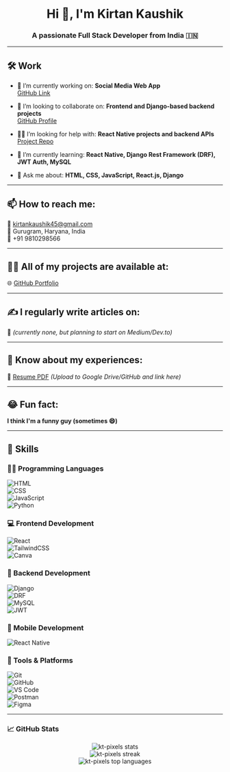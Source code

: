 <h1 align="center">Hi 👋, I'm Kirtan Kaushik</h1>
<h3 align="center">A passionate Full Stack Developer from India 🇮🇳</h3>

---

## 🛠️ Work

- 🔭 I’m currently working on: **Social Media Web App**  
  [GitHub Link](https://github.com/kt-pixels)

- 🤝 I’m looking to collaborate on: **Frontend and Django-based backend projects**  
  [GitHub Profile](https://github.com/kt-pixels)

- 👨‍💻 I’m looking for help with: **React Native projects and backend APIs**  
  [Project Repo](https://github.com/kt-pixels)

- 🌱 I’m currently learning: **React Native, Django Rest Framework (DRF), JWT Auth, MySQL**

- 💬 Ask me about: **HTML, CSS, JavaScript, React.js, Django**

---

## 📫 How to reach me:
📧 kirtankaushik45@gmail.com  
📍 Gurugram, Haryana, India  
📱 +91 9810298566

---

## 🧑‍💼 All of my projects are available at:  
🌐 [GitHub Portfolio](https://github.com/kt-pixels)

---

## ✍️ I regularly write articles on:  
📝 *(currently none, but planning to start on Medium/Dev.to)*

---

## 🧾 Know about my experiences:  
📄 [Resume PDF](#) *(Upload to Google Drive/GitHub and link here)*

---

## 😂 Fun fact:  
**I think I'm a funny guy (sometimes 😄)**

---

## 🧰 Skills

### 👨‍💻 Programming Languages  
![HTML](https://img.shields.io/badge/HTML5-%23E34F26.svg?style=flat&logo=html5&logoColor=white)  
![CSS](https://img.shields.io/badge/CSS3-%231572B6.svg?style=flat&logo=css3&logoColor=white)  
![JavaScript](https://img.shields.io/badge/JavaScript-%23323330.svg?style=flat&logo=javascript&logoColor=%23F7DF1E)  
![Python](https://img.shields.io/badge/Python-3670A0?style=flat&logo=python&logoColor=ffdd54)  

### 💻 Frontend Development  
![React](https://img.shields.io/badge/React-%2320232a.svg?style=flat&logo=react&logoColor=%2361DAFB)  
![TailwindCSS](https://img.shields.io/badge/Tailwind_CSS-38B2AC?style=flat&logo=tailwind-css&logoColor=white)  
![Canva](https://img.shields.io/badge/Canva-%2300C4CC.svg?style=flat&logo=Canva&logoColor=white)  

### 🔧 Backend Development  
![Django](https://img.shields.io/badge/Django-%23092E20.svg?style=flat&logo=django&logoColor=white)  
![DRF](https://img.shields.io/badge/Django%20REST-%23092E20.svg?style=flat&logo=django&logoColor=white)  
![MySQL](https://img.shields.io/badge/MySQL-%2300f.svg?style=flat&logo=mysql&logoColor=white)  
![JWT](https://img.shields.io/badge/JWT-black?style=flat&logo=JSON%20web%20tokens)  

### 📱 Mobile Development  
![React Native](https://img.shields.io/badge/React_Native-20232A?style=flat&logo=react&logoColor=61DAFB)  

### 🔨 Tools & Platforms  
![Git](https://img.shields.io/badge/Git-%23F05033.svg?style=flat&logo=git&logoColor=white)  
![GitHub](https://img.shields.io/badge/GitHub-%23121011.svg?style=flat&logo=github&logoColor=white)  
![VS Code](https://img.shields.io/badge/VS%20Code-%23007ACC.svg?style=flat&logo=visual-studio-code&logoColor=white)  
![Postman](https://img.shields.io/badge/Postman-FF6C37?style=flat&logo=postman&logoColor=white)  
![Figma](https://img.shields.io/badge/Figma-F24E1E?style=flat&logo=figma&logoColor=white)  

---

### 📈 GitHub Stats

<p align="center">
  <img src="https://github-readme-stats.vercel.app/api?username=kt-pixels&show_icons=true&locale=en" alt="kt-pixels stats" />
  <br>
  <img src="https://github-readme-streak-stats.herokuapp.com/?user=kt-pixels&" alt="kt-pixels streak" />
  <br>
  <img src="https://github-readme-stats.vercel.app/api/top-langs?username=kt-pixels&show_icons=true&locale=en&layout=compact" alt="kt-pixels top languages" />
</p>

